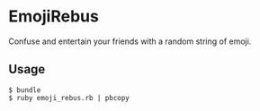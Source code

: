 # EmojiRebus

Confuse and entertain your friends with a random string of emoji.

## Usage

```
$ bundle
$ ruby emoji_rebus.rb | pbcopy
```

